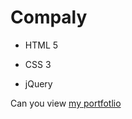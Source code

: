 # Compaly
- HTML 5
* CSS 3
+ jQuery

Can you view [my portfotlio](https://avezovm.github.io/Compaly/)
